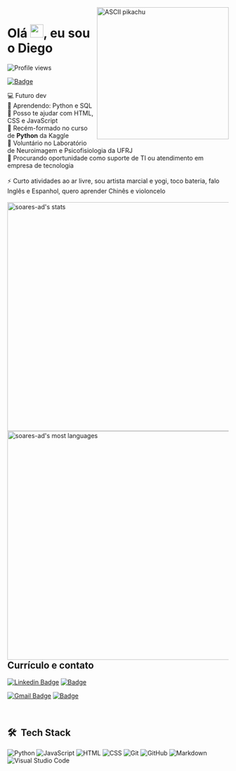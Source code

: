 <!--

  Curtiu o readme e veio ver como eu fiz? Que legal!! 😄
    •  Os badges são do site https://shields.io
    •  Os Github Stats são do repo https://github.com/anuraghazra/github-readme-stats
    •  E o pikachu é só se você desejar do fundo do coração tornar-se um mestre pokémon ⚡

-->

<img align="right" height="300em" src="https://user-images.githubusercontent.com/68669255/144671801-5357299e-0306-447e-8d36-99ce6b3e2b36.gif" alt="ASCII pikachu">
<h1 align="left">Olá <img src="https://raw.githubusercontent.com/kaueMarques/kaueMarques/master/hi.gif" width="30px">, eu sou o Diego</h1>
<p align="left"> <img src="https://komarev.com/ghpvc/?username=soares-ad&color=162E1C" alt="Profile views" /> </p>

[![Badge](https://img.shields.io/badge/-Currículo-162E1C?style=flat&logo)](https://www.canva.com/design/DAD17BE54GE/5u_DpEeVK7ON6vSYnmrihA/view?utm_content=DAD17BE54GE&utm_campaign=designshare&utm_medium=link&utm_source=sharebutton)

:computer: Futuro dev
<br/> :snake: Aprendendo: Python e SQL
<br/> 💬 Posso te ajudar com HTML, CSS e JavaScript
<br/> :rocket: Recém-formado no curso de <strong>Python</strong> da Kaggle
<br/> 🧠 Voluntário no Laboratório de Neuroimagem e Psicofisiologia da UFRJ
<br/> 🔭 Procurando oportunidade como suporte de TI ou atendimento em empresa de tecnologia
<br/>
<br/> ⚡ Curto atividades ao ar livre, sou artista marcial e yogi, toco bateria, falo Inglês e Espanhol, quero aprender Chinês e violoncelo
<br/>
<br/>
<img align="right" width="520em" src="https://github-readme-stats.vercel.app/api?username=soares-ad&hide=issues,contribs&show_icons=true&border_radius=0&theme=vue" alt="soares-ad's stats"/>
<img align="right" width="520em" src="https://github-readme-stats.vercel.app/api/top-langs/?username=soares-ad&layout=compact&hide=php,typescript&langs_count=4&border_radius=0&theme=vue" alt="soares-ad's most languages"/>


## Currículo e contato
[![Linkedin Badge](https://img.shields.io/badge/-LinkedIn-162E1C?style=flat&logo=Linkedin&logoColor=white&link=https://www.linkedin.com/in/diegoasoares/)](https://www.linkedin.com/in/diegoasoares/)
[![Badge](https://img.shields.io/badge/-Currículo-162E1C?style=flat&logo)](https://www.canva.com/design/DAD17BE54GE/5u_DpEeVK7ON6vSYnmrihA/view?utm_content=DAD17BE54GE&utm_campaign=designshare&utm_medium=link&utm_source=sharebutton)

[![Gmail Badge](https://img.shields.io/badge/-Gmail-162E1C?style=flat&logo=Gmail&logoColor=white&link=mailto:augusto.diego.s@gmail.com)](mailto:augusto.diego.s@gmail.com)
[![Badge](https://img.shields.io/badge/-Lattes-162E1C?style=flat&logo=http://lattes.cnpq.br/7341316609743747)](http://lattes.cnpq.br/7341316609743747)

<br/>

## 🛠 &nbsp;Tech Stack

![Python](https://img.shields.io/badge/-python-162E1C?style=flat&logo=python)
![JavaScript](https://img.shields.io/badge/-JavaScript-162E1C?style=flat&logo=javascript)
![HTML](https://img.shields.io/badge/-HTML-162E1C?style=flat&logo=HTML5)
![CSS](https://img.shields.io/badge/-CSS-162E1C?style=flat&logo=CSS3&logoColor=1572B6)
![Git](https://img.shields.io/badge/-Git-162E1C?style=flat&logo=git)
![GitHub](https://img.shields.io/badge/-GitHub-162E1C?style=flat&logo=github)
![Markdown](https://img.shields.io/badge/-Markdown-162E1C?style=flat&logo=markdown)
![Visual Studio Code](https://img.shields.io/badge/-Visual%20Studio%20Code-162E1C?style=flat&logo=visual-studio-code&logoColor=007ACC)

<!--
Rascunho:

![Node.js](https://img.shields.io/badge/-Node.js-05122A?style=flat&logo=node.js)&nbsp;
![React](https://img.shields.io/badge/-React-05122A?style=flat&logo=react)&nbsp;
![PostgreSQL](https://img.shields.io/badge/-PostgreSQL-05122A?style=flat&logo=postgresql)&nbsp;
![SQLite](https://img.shields.io/badge/-SQLite-05122A?style=flat&logo=sqlite)&nbsp;

- 🔭 I’m currently working on ...
- 🌱 I’m currently learning ...
- 👯 I’m looking to collaborate on ...
- 🤔 I’m looking for help with ...
- 💬 Ask me about ...
- 📫 How to reach me: ...
- 😄 Pronouns: ...
- ⚡ Fun fact: ...
-->
